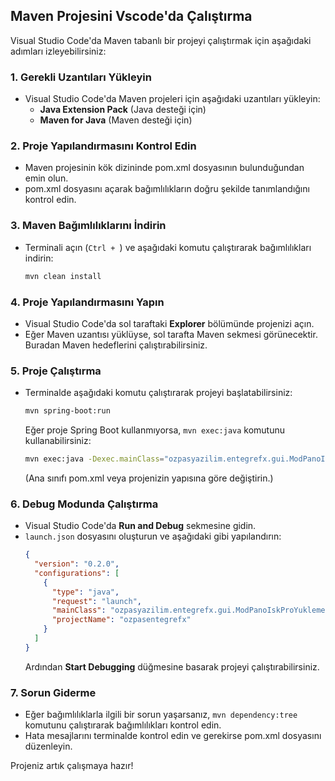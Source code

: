 


## Maven Projesini Vscode'da Çalıştırma

Visual Studio Code'da Maven tabanlı bir projeyi çalıştırmak için aşağıdaki adımları izleyebilirsiniz:

### 1. **Gerekli Uzantıları Yükleyin**
- Visual Studio Code'da Maven projeleri için aşağıdaki uzantıları yükleyin:
  - **Java Extension Pack** (Java desteği için)
  - **Maven for Java** (Maven desteği için)

### 2. **Proje Yapılandırmasını Kontrol Edin**
- Maven projesinin kök dizininde pom.xml dosyasının bulunduğundan emin olun.
- pom.xml dosyasını açarak bağımlılıkların doğru şekilde tanımlandığını kontrol edin.

### 3. **Maven Bağımlılıklarını İndirin**
- Terminali açın (`Ctrl + `) ve aşağıdaki komutu çalıştırarak bağımlılıkları indirin:
  ```sh
  mvn clean install
  ```

### 4. **Proje Yapılandırmasını Yapın**
- Visual Studio Code'da sol taraftaki **Explorer** bölümünde projenizi açın.
- Eğer Maven uzantısı yüklüyse, sol tarafta Maven sekmesi görünecektir. Buradan Maven hedeflerini çalıştırabilirsiniz.

### 5. **Proje Çalıştırma**
- Terminalde aşağıdaki komutu çalıştırarak projeyi başlatabilirsiniz:
  ```sh
  mvn spring-boot:run
  ```
  Eğer proje Spring Boot kullanmıyorsa, `mvn exec:java` komutunu kullanabilirsiniz:
  ```sh
  mvn exec:java -Dexec.mainClass="ozpasyazilim.entegrefx.gui.ModPanoIskProYukleme"
  ```
  (Ana sınıfı pom.xml veya projenizin yapısına göre değiştirin.)

### 6. **Debug Modunda Çalıştırma**
- Visual Studio Code'da **Run and Debug** sekmesine gidin.
- `launch.json` dosyasını oluşturun ve aşağıdaki gibi yapılandırın:
  ```json
  {
    "version": "0.2.0",
    "configurations": [
      {
        "type": "java",
        "request": "launch",
        "mainClass": "ozpasyazilim.entegrefx.gui.ModPanoIskProYukleme",
        "projectName": "ozpasentegrefx"
      }
    ]
  }
  ```
  Ardından **Start Debugging** düğmesine basarak projeyi çalıştırabilirsiniz.

### 7. **Sorun Giderme**
- Eğer bağımlılıklarla ilgili bir sorun yaşarsanız, `mvn dependency:tree` komutunu çalıştırarak bağımlılıkları kontrol edin.
- Hata mesajlarını terminalde kontrol edin ve gerekirse pom.xml dosyasını düzenleyin.

Projeniz artık çalışmaya hazır!